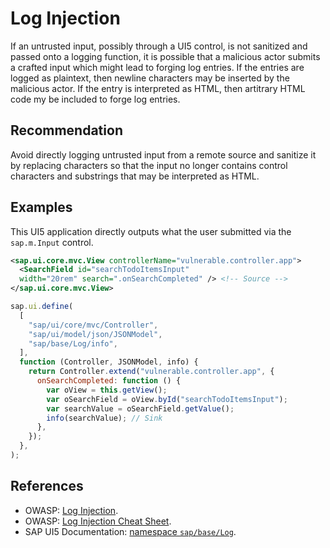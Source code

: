 # Log Injection

If an untrusted input, possibly through a UI5 control, is not sanitized and passed onto a logging function, it is possible that a malicious actor submits a crafted input which might lead to forging log entries. If the entries are logged as plaintext, then newline characters may be inserted by the malicious actor. If the entry is interpreted as HTML, then artitrary HTML code my be included to forge log entries.

## Recommendation

Avoid directly logging untrusted input from a remote source and sanitize it by replacing characters so that the input no longer contains control characters and substrings that may be interpreted as HTML.

## Examples

This UI5 application directly outputs what the user submitted via the `sap.m.Input` control.

``` xml
<sap.ui.core.mvc.View controllerName="vulnerable.controller.app">
  <SearchField id="searchTodoItemsInput"
  width="20rem" search=".onSearchCompleted" /> <!-- Source -->
</sap.ui.core.mvc.View>
```

``` javascript
sap.ui.define(
  [
    "sap/ui/core/mvc/Controller",
    "sap/ui/model/json/JSONModel",
    "sap/base/Log/info",
  ],
  function (Controller, JSONModel, info) {
    return Controller.extend("vulnerable.controller.app", {
      onSearchCompleted: function () {
        var oView = this.getView();
        var oSearchField = oView.byId("searchTodoItemsInput");
        var searchValue = oSearchField.getValue();
        info(searchValue); // Sink
      },
    });
  },
);
```

## References

- OWASP: [Log Injection](https://owasp.org/www-community/attacks/Log_Injection).
- OWASP: [Log Injection Cheat Sheet](https://cheatsheetseries.owasp.org/cheatsheets/Logging_Cheat_Sheet.html).
- SAP UI5 Documentation: [namespace `sap/base/Log`](https://sapui5.hana.ondemand.com/sdk/#api/module:sap/base/Log).
